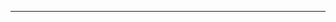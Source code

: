 <!--
CO_OP_TRANSLATOR_METADATA:
{
  "original_hash": "f53ba0fa49164f9323043f1c6b11f2b1",
  "translation_date": "2025-08-26T13:29:36+00:00",
  "source_file": "01-introduction-to-genai/README.md",
  "language_code": "lt"
}
-->



---

